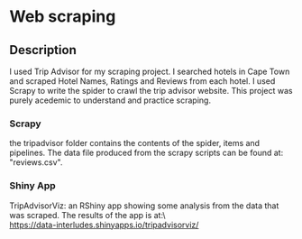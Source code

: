 # Web scraping


## Description

I used Trip Advisor for my scraping project. I searched hotels in Cape Town and scraped Hotel Names, Ratings and Reviews from each hotel. I used Scrapy to write the spider to crawl the trip advisor website. This project was purely acedemic to  understand and practice scraping.

### Scrapy

 the tripadvisor folder contains the contents of the spider, items and pipelines. The data file produced from the scrapy scripts can be found at: "reviews.csv". 


### Shiny App

 TripAdvisorViz: an RShiny app showing some analysis from the data that was scraped. The results of the app is at:\  
 https://data-interludes.shinyapps.io/tripadvisorviz/


